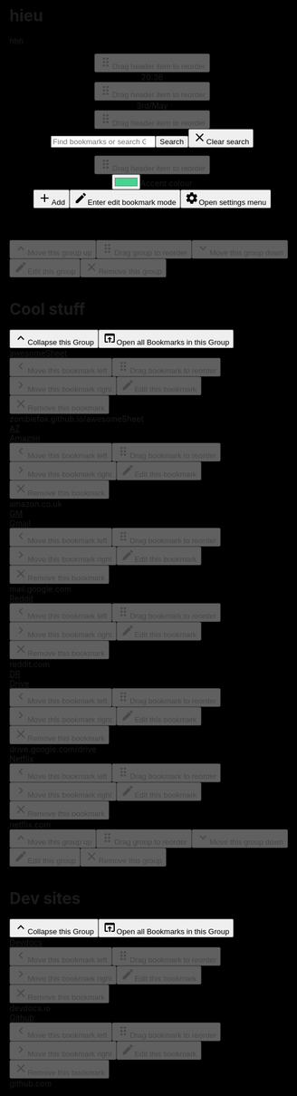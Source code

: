 # hieu
hhh
<html lang="en" class="is-theme-style-dark is-theme-background-type-image is-theme-layout-color-by-theme is-theme-header-color-by-theme is-theme-bookmark-color-by-theme is-layout-alignment-center-center is-layout-direction-vertical is-layout-order-header-bookmark is-layout-area-header-justify-center is-layout-area-bookmark-justify-center is-layout-scrollbar-auto is-toolbar-opacity-low is-toolbar-location-header is-toolbar-position-bottom-right is-header-show is-header-item-justify-left is-header-search-width-by-auto is-header-search-text-justify-center is-group-area-justify-left is-group-order-header-body is-bookmark-item-justify- is-bookmark-orientation-bottom is-bookmark-style-block is-bookmark-show is-bookmark-hoverscale-show is-bookmark-shadow-show is-bookmark-line-show is-bookmark-url-show is-group-toolbar-opacity-low wf-abel-n1-active wf-abel-i1-active wf-abel-n2-active wf-abel-i2-active wf-abel-n3-active wf-abel-i3-active wf-abel-n4-active wf-abel-i4-active wf-abel-n5-active wf-abel-i5-active wf-abel-n6-active wf-abel-i6-active wf-abel-n7-active wf-abel-i7-active wf-abel-n8-active wf-abel-i8-active wf-abel-n9-active wf-abel-i9-active wf-active wf-raleway-n1-active wf-raleway-n2-active wf-raleway-n3-active wf-raleway-n4-active wf-raleway-n5-active wf-raleway-n6-active wf-raleway-n7-active wf-raleway-n8-active wf-raleway-n9-active wf-raleway-i2-active wf-raleway-i3-active wf-raleway-i8-active wf-raleway-i5-active wf-raleway-i4-active wf-raleway-i6-active wf-raleway-i1-active wf-raleway-i9-active wf-raleway-i7-active is-layout-breakpoint-lg" style="--theme-primary-1-r: 36; --theme-primary-1-g: 49; --theme-primary-1-b: 66; --theme-primary-1-h: 214; --theme-primary-1-s: 30; --theme-primary-1-l: 20; --theme-primary-2-r: 45; --theme-primary-2-g: 61; --theme-primary-2-b: 83; --theme-primary-2-h: 214; --theme-primary-2-s: 30; --theme-primary-2-l: 25; --theme-primary-3-r: 52; --theme-primary-3-g: 71; --theme-primary-3-b: 96; --theme-primary-3-h: 214; --theme-primary-3-s: 30; --theme-primary-3-l: 29; --theme-primary-4-r: 61; --theme-primary-4-g: 83; --theme-primary-4-b: 113; --theme-primary-4-h: 214; --theme-primary-4-s: 30; --theme-primary-4-l: 34; --theme-primary-5-r: 68; --theme-primary-5-g: 93; --theme-primary-5-b: 126; --theme-primary-5-h: 214; --theme-primary-5-s: 30; --theme-primary-5-l: 38; --theme-primary-6-r: 77; --theme-primary-6-g: 105; --theme-primary-6-b: 143; --theme-primary-6-h: 214; --theme-primary-6-s: 30; --theme-primary-6-l: 43; --theme-primary-7-r: 86; --theme-primary-7-g: 118; --theme-primary-7-b: 159; --theme-primary-7-h: 214; --theme-primary-7-s: 30; --theme-primary-7-l: 48; --theme-primary-8-r: 96; --theme-primary-8-g: 128; --theme-primary-8-b: 169; --theme-primary-8-h: 214; --theme-primary-8-s: 30; --theme-primary-8-l: 52; --theme-primary-9-r: 112; --theme-primary-9-g: 141; --theme-primary-9-b: 178; --theme-primary-9-h: 214; --theme-primary-9-s: 30; --theme-primary-9-l: 57; --theme-primary-10-r: 129; --theme-primary-10-g: 154; --theme-primary-10-b: 187; --theme-primary-10-h: 214; --theme-primary-10-s: 30; --theme-primary-10-l: 62; --theme-primary-11-r: 142; --theme-primary-11-g: 165; --theme-primary-11-b: 194; --theme-primary-11-h: 214; --theme-primary-11-s: 30; --theme-primary-11-l: 66; --theme-primary-12-r: 159; --theme-primary-12-g: 178; --theme-primary-12-b: 203; --theme-primary-12-h: 214; --theme-primary-12-s: 30; --theme-primary-12-l: 71; --theme-primary-13-r: 172; --theme-primary-13-g: 189; --theme-primary-13-b: 210; --theme-primary-13-h: 214; --theme-primary-13-s: 30; --theme-primary-13-l: 75; --theme-primary-14-r: 189; --theme-primary-14-g: 202; --theme-primary-14-b: 219; --theme-primary-14-h: 214; --theme-primary-14-s: 30; --theme-primary-14-l: 80; --theme-primary-1: var(--theme-primary-1-h), calc(var(--theme-primary-1-s) * 1%), calc(var(--theme-primary-1-l) * 1%); --theme-primary-2: var(--theme-primary-2-h), calc(var(--theme-primary-2-s) * 1%), calc(var(--theme-primary-2-l) * 1%); --theme-primary-3: var(--theme-primary-3-h), calc(var(--theme-primary-3-s) * 1%), calc(var(--theme-primary-3-l) * 1%); --theme-primary-4: var(--theme-primary-4-h), calc(var(--theme-primary-4-s) * 1%), calc(var(--theme-primary-4-l) * 1%); --theme-primary-5: var(--theme-primary-5-h), calc(var(--theme-primary-5-s) * 1%), calc(var(--theme-primary-5-l) * 1%); --theme-primary-6: var(--theme-primary-6-h), calc(var(--theme-primary-6-s) * 1%), calc(var(--theme-primary-6-l) * 1%); --theme-primary-7: var(--theme-primary-7-h), calc(var(--theme-primary-7-s) * 1%), calc(var(--theme-primary-7-l) * 1%); --theme-primary-8: var(--theme-primary-8-h), calc(var(--theme-primary-8-s) * 1%), calc(var(--theme-primary-8-l) * 1%); --theme-primary-9: var(--theme-primary-9-h), calc(var(--theme-primary-9-s) * 1%), calc(var(--theme-primary-9-l) * 1%); --theme-primary-10: var(--theme-primary-10-h), calc(var(--theme-primary-10-s) * 1%), calc(var(--theme-primary-10-l) * 1%); --theme-primary-11: var(--theme-primary-11-h), calc(var(--theme-primary-11-s) * 1%), calc(var(--theme-primary-11-l) * 1%); --theme-primary-12: var(--theme-primary-12-h), calc(var(--theme-primary-12-s) * 1%), calc(var(--theme-primary-12-l) * 1%); --theme-primary-13: var(--theme-primary-13-h), calc(var(--theme-primary-13-s) * 1%), calc(var(--theme-primary-13-l) * 1%); --theme-primary-14: var(--theme-primary-14-h), calc(var(--theme-primary-14-s) * 1%), calc(var(--theme-primary-14-l) * 1%); --theme-font-display-name: &quot;Abel&quot;, &quot;Fjalla One&quot;, sans-serif; --theme-font-ui-name: &quot;Raleway&quot;, &quot;Open Sans&quot;, sans-serif; --theme-background-image: url(&quot;https://github.com/zombieFox/nightTabAssets/blob/main/images/1628946282879.jpeg?raw=true&quot;); --theme-accent-rgb-r: 68; --theme-accent-rgb-g: 213; --theme-accent-rgb-b: 143; --theme-accent-hsl-h: 151; --theme-accent-hsl-s: 63; --theme-accent-hsl-l: 55; --theme-font-display-weight: 400; --theme-font-display-style: normal; --theme-font-ui-weight: 400; --theme-font-ui-style: normal; --theme-opacity-general: 0; --theme-background-color-rgb-r: 23; --theme-background-color-rgb-g: 36; --theme-background-color-rgb-b: 64; --theme-background-color-hsl-h: 221; --theme-background-color-hsl-s: 47; --theme-background-color-hsl-l: 17; --theme-background-image-blur: 0; --theme-background-image-grayscale: 100; --theme-background-image-scale: 100; --theme-background-image-accent: 0; --theme-background-image-opacity: 20; --theme-background-image-vignette-opacity: 31; --theme-background-image-vignette-start: 90; --theme-background-image-vignette-end: 0; --theme-background-video-blur: 0; --theme-background-video-grayscale: 0; --theme-background-video-scale: 100; --theme-background-video-accent: 0; --theme-background-video-opacity: 100; --theme-background-video-vignette-opacity: 0; --theme-background-video-vignette-start: 90; --theme-background-video-vignette-end: 70; --theme-background-gradient-angle: 160; --theme-background-gradient-start-rgb-r: 86; --theme-background-gradient-start-rgb-g: 104; --theme-background-gradient-start-rgb-b: 118; --theme-background-gradient-start-hsl-h: 206; --theme-background-gradient-start-hsl-s: 16; --theme-background-gradient-start-hsl-l: 40; --theme-background-gradient-end-rgb-r: 22; --theme-background-gradient-end-rgb-g: 28; --theme-background-gradient-end-rgb-b: 39; --theme-background-gradient-end-hsl-h: 219; --theme-background-gradient-end-hsl-s: 28; --theme-background-gradient-end-hsl-l: 12; --theme-radius: 60; --theme-shadow: 50; --theme-shade-opacity: 0; --theme-shade-blur: 10; --theme-layout-color-rgb-r: 0; --theme-layout-color-rgb-g: 0; --theme-layout-color-rgb-b: 0; --theme-layout-color-hsl-h: 0; --theme-layout-color-hsl-s: 0; --theme-layout-color-hsl-l: 0; --theme-layout-color-opacity: 10; --theme-layout-color-blur: 0; --theme-layout-divider-size: 0; --theme-header-color-rgb-r: 0; --theme-header-color-rgb-g: 0; --theme-header-color-rgb-b: 0; --theme-header-color-hsl-h: 0; --theme-header-color-hsl-s: 0; --theme-header-color-hsl-l: 0; --theme-header-color-opacity: 10; --theme-header-search-opacity: 70; --theme-bookmark-color-rgb-r: 0; --theme-bookmark-color-rgb-g: 0; --theme-bookmark-color-rgb-b: 0; --theme-bookmark-color-hsl-h: 0; --theme-bookmark-color-hsl-s: 0; --theme-bookmark-color-hsl-l: 0; --theme-bookmark-color-opacity: 10; --theme-bookmark-item-opacity: 70; --theme-toolbar-opacity: 0; --theme-group-toolbar-opacity: 0; --layout-size: 100; --layout-width: 80; --layout-area-header-width: 100; --layout-area-bookmark-width: 100; --layout-padding: 40; --layout-gutter: 20; --toolbar-size: 100; --header-greeting-size: 100; --header-transitional-size: 100; --header-clock-size: 100; --header-date-size: 100; --header-search-size: 100; --header-search-width-size: 30; --group-name-size: 100; --group-toolbar-size: 100; --bookmark-size: 100;"><head><meta charset="utf-8"><meta name="viewport" content="width=device-width,initial-scale=1,user-scalable=no"><title>New Tab</title><link rel="icon" type="image/svg+xml" class="favicon" href="icon/favicon.svg"><style media="screen">html,body {background-color: rgb(0, 0, 0);}@media (prefers-color-scheme: dark) {html,body {background-color: rgb(0, 0, 0);}}@media (prefers-color-scheme: light) {html,body {background-color: rgb(255, 255, 255);}}</style><script src="initialBackground.js" async=""></script><script defer="defer" src="index.09153abdbaa791fa4f0e.js"></script><link href="index.41b2d2a8cee846b032b5.css" rel="stylesheet"><style type="text/css" media="screen">html, body {background-color: rgb(0, 0, 0);}</style><style>// extracted by mini-css-extract-plugin
export {};</style><style>// extracted by mini-css-extract-plugin
export {};</style><style>// extracted by mini-css-extract-plugin
export {};</style><style>// extracted by mini-css-extract-plugin
export {};</style><style>// extracted by mini-css-extract-plugin
export {};</style><style>// extracted by mini-css-extract-plugin
export {};</style><style>// extracted by mini-css-extract-plugin
export {};</style><style>// extracted by mini-css-extract-plugin
export {};</style><style>// extracted by mini-css-extract-plugin
export {};</style><style>// extracted by mini-css-extract-plugin
export {};</style><style>// extracted by mini-css-extract-plugin
export {};</style><style>// extracted by mini-css-extract-plugin
export {};</style><style>// extracted by mini-css-extract-plugin
export {};</style><style>// extracted by mini-css-extract-plugin
export {};</style><style>// extracted by mini-css-extract-plugin
export {};</style><style>// extracted by mini-css-extract-plugin
export {};</style><style>// extracted by mini-css-extract-plugin
export {};</style><style>// extracted by mini-css-extract-plugin
export {};</style><style>// extracted by mini-css-extract-plugin
export {};</style><style>// extracted by mini-css-extract-plugin
export {};</style><style>// extracted by mini-css-extract-plugin
export {};</style><style>// extracted by mini-css-extract-plugin
export {};</style><style>// extracted by mini-css-extract-plugin
export {};</style><style>// extracted by mini-css-extract-plugin
export {};</style><style>// extracted by mini-css-extract-plugin
export {};</style><style>// extracted by mini-css-extract-plugin
export {};</style><style>// extracted by mini-css-extract-plugin
export {};</style><style>// extracted by mini-css-extract-plugin
export {};</style><style>// extracted by mini-css-extract-plugin
export {};</style><style>// extracted by mini-css-extract-plugin
export {};</style><style>// extracted by mini-css-extract-plugin
export {};</style><style>// extracted by mini-css-extract-plugin
export {};</style><style>// extracted by mini-css-extract-plugin
export {};</style><style>// extracted by mini-css-extract-plugin
export {};</style><style>// extracted by mini-css-extract-plugin
export {};</style><style>// extracted by mini-css-extract-plugin
export {};</style><style>// extracted by mini-css-extract-plugin
export {};</style><style>// extracted by mini-css-extract-plugin
export {};</style><style>// extracted by mini-css-extract-plugin
export {};</style><style>// extracted by mini-css-extract-plugin
export {};</style><style>// extracted by mini-css-extract-plugin
export {};</style><style>// extracted by mini-css-extract-plugin
export {};</style><style>// extracted by mini-css-extract-plugin
export {};</style><style>// extracted by mini-css-extract-plugin
export {};</style><style>// extracted by mini-css-extract-plugin
export {};</style><style>// extracted by mini-css-extract-plugin
export {};</style><style>// extracted by mini-css-extract-plugin
export {};</style><style>// extracted by mini-css-extract-plugin
export {};</style><style>// extracted by mini-css-extract-plugin
export {};</style><style>// extracted by mini-css-extract-plugin
export {};</style><style>// extracted by mini-css-extract-plugin
export {};</style><style>// extracted by mini-css-extract-plugin
export {};</style><style>// extracted by mini-css-extract-plugin
export {};</style><style>// extracted by mini-css-extract-plugin
export {};</style><style>// extracted by mini-css-extract-plugin
export {};</style><style>// extracted by mini-css-extract-plugin
export {};</style><style>// extracted by mini-css-extract-plugin
export {};</style><style>// extracted by mini-css-extract-plugin
export {};</style><style>// extracted by mini-css-extract-plugin
export {};</style><style>// extracted by mini-css-extract-plugin
export {};</style><style>// extracted by mini-css-extract-plugin
export {};</style><style>// extracted by mini-css-extract-plugin
export {};</style><style>// extracted by mini-css-extract-plugin
export {};</style><style>// extracted by mini-css-extract-plugin
export {};</style><style>// extracted by mini-css-extract-plugin
export {};</style><style>// extracted by mini-css-extract-plugin
export {};</style><style>// extracted by mini-css-extract-plugin
export {};</style><style>// extracted by mini-css-extract-plugin
export {};</style><style>// extracted by mini-css-extract-plugin
export {};</style><style>// extracted by mini-css-extract-plugin
export {};</style><link rel="stylesheet" href="https://fonts.googleapis.com/css?family=Abel:100,100i,200,200i,300,300i,400,400i,500,500i,600,600i,700,700i,800,800i,900,900i" media="all"><link rel="stylesheet" href="https://fonts.googleapis.com/css?family=Raleway:100,100i,200,200i,300,300i,400,400i,500,500i,600,600i,700,700i,800,800i,900,900i" media="all"><style>// extracted by mini-css-extract-plugin
export {};</style></head><body><div class="background"><div class="theme-background-type theme-background-type-theme"></div><div class="theme-background-type theme-background-type-accent"></div><div class="theme-background-type theme-background-type-color"></div><div class="theme-background-type theme-background-type-gradient"></div><div class="theme-background-type theme-background-type-image"><div class="theme-background-type-image-wrap"></div><div class="theme-background-type-image-accent"></div><div class="theme-background-type-image-vignette"></div></div><div class="theme-background-type theme-background-type-video"><div class="theme-background-type-video-wrap"></div><div class="theme-background-type-video-accent"></div><div class="theme-background-type-video-vignette"></div></div></div><div class="layout"><div class="layout-header"><div class="header-area"><header class="header"><div class="header-item header-item-clock"><div class="header-item-content"><div class="header-item-control"><div class="header-item-control-group form-group form-group-horizontal"><button class="button header-control-button header-control-sort button-line" tabindex="1" type="button" title="Drag header item to reorder" disabled=""><span class="icon"><svg version="1.1" viewBox="0 0 24 24" width="24" height="24" fill="currentColor"><path d="M11 18c0 1.1-.9 2-2 2s-2-.9-2-2 .9-2 2-2 2 .9 2 2zm-2-8c-1.1 0-2 .9-2 2s.9 2 2 2 2-.9 2-2-.9-2-2-2zm0-6c-1.1 0-2 .9-2 2s.9 2 2 2 2-.9 2-2-.9-2-2-2zm6 4c1.1 0 2-.9 2-2s-.9-2-2-2-2 .9-2 2 .9 2 2 2zm0 2c-1.1 0-2 .9-2 2s.9 2 2 2 2-.9 2-2-.9-2-2-2zm0 6c-1.1 0-2 .9-2 2s.9 2 2 2 2-.9 2-2-.9-2-2-2z"></path></svg></span><span class="button-text sr-only">Drag header item to reorder</span></button></div></div><div class="header-item-body"><div class="clock"><span class="clock-item clock-hour">20</span><span class="clock-item clock-separator">:</span><span class="clock-item clock-minute">36</span></div></div></div></div><div class="header-item header-item-date"><div class="header-item-content"><div class="header-item-control"><div class="header-item-control-group form-group form-group-horizontal"><button class="button header-control-button header-control-sort button-line" tabindex="1" type="button" title="Drag header item to reorder" disabled=""><span class="icon"><svg version="1.1" viewBox="0 0 24 24" width="24" height="24" fill="currentColor"><path d="M11 18c0 1.1-.9 2-2 2s-2-.9-2-2 .9-2 2-2 2 .9 2 2zm-2-8c-1.1 0-2 .9-2 2s.9 2 2 2 2-.9 2-2-.9-2-2-2zm0-6c-1.1 0-2 .9-2 2s.9 2 2 2 2-.9 2-2-.9-2-2-2zm6 4c1.1 0 2-.9 2-2s-.9-2-2-2-2 .9-2 2 .9 2 2 2zm0 2c-1.1 0-2 .9-2 2s.9 2 2 2 2-.9 2-2-.9-2-2-2zm0 6c-1.1 0-2 .9-2 2s.9 2 2 2 2-.9 2-2-.9-2-2-2z"></path></svg></span><span class="button-text sr-only">Drag header item to reorder</span></button></div></div><div class="header-item-body"><div class="date"><span class="date-item date-date">3rd</span><span class="date-item date-separator">/</span><span class="date-item date-month">May</span></div></div></div></div><div class="header-item header-item-search"><div class="header-item-content"><div class="header-item-control"><div class="header-item-control-group form-group form-group-horizontal"><button class="button header-control-button header-control-sort button-line" tabindex="1" type="button" title="Drag header item to reorder" disabled=""><span class="icon"><svg version="1.1" viewBox="0 0 24 24" width="24" height="24" fill="currentColor"><path d="M11 18c0 1.1-.9 2-2 2s-2-.9-2-2 .9-2 2-2 2 .9 2 2zm-2-8c-1.1 0-2 .9-2 2s.9 2 2 2 2-.9 2-2-.9-2-2-2zm0-6c-1.1 0-2 .9-2 2s.9 2 2 2 2-.9 2-2-.9-2-2-2zm6 4c1.1 0 2-.9 2-2s-.9-2-2-2-2 .9-2 2 .9 2 2 2zm0 2c-1.1 0-2 .9-2 2s.9 2 2 2 2-.9 2-2-.9-2-2-2zm0 6c-1.1 0-2 .9-2 2s.9 2 2 2 2-.9 2-2-.9-2-2-2z"></path></svg></span><span class="button-text sr-only">Drag header item to reorder</span></button></div></div><div class="header-item-body"><div class="search"><form class="search-form" action="https://www.google.com/search" method="get"><input type="Search" autocomplete="off" autocorrect="off" autocapitalize="off" spellcheck="false" tabindex="1" id="header-search-string" class="search-input" placeholder="Find bookmarks or search Google" name="q"><input type="submit" value="Search" class="is-hidden"><button class="button search-clear button-link button-line" tabindex="1" type="button" title="Clear search"><span class="icon"><svg version="1.1" viewBox="0 0 24 24" width="24" height="24" fill="currentColor"><path d="M18.984 6.422l-5.578 5.578 5.578 5.578-1.406 1.406-5.578-5.578-5.578 5.578-1.406-1.406 5.578-5.578-5.578-5.578 1.406-1.406 5.578 5.578 5.578-5.578z"></path></svg></span><span class="button-text sr-only">Clear search</span></button></form></div></div></div></div><div class="header-item header-item-toolbar"><div class="header-item-content"><div class="header-item-control"><div class="header-item-control-group form-group form-group-horizontal"><button class="button header-control-button header-control-sort button-line" tabindex="1" type="button" title="Drag header item to reorder" disabled=""><span class="icon"><svg version="1.1" viewBox="0 0 24 24" width="24" height="24" fill="currentColor"><path d="M11 18c0 1.1-.9 2-2 2s-2-.9-2-2 .9-2 2-2 2 .9 2 2zm-2-8c-1.1 0-2 .9-2 2s.9 2 2 2 2-.9 2-2-.9-2-2-2zm0-6c-1.1 0-2 .9-2 2s.9 2 2 2 2-.9 2-2-.9-2-2-2zm6 4c1.1 0 2-.9 2-2s-.9-2-2-2-2 .9-2 2 .9 2 2 2zm0 2c-1.1 0-2 .9-2 2s.9 2 2 2 2-.9 2-2-.9-2-2-2zm0 6c-1.1 0-2 .9-2 2s.9 2 2 2 2-.9 2-2-.9-2-2-2z"></path></svg></span><span class="button-text sr-only">Drag header item to reorder</span></button></div></div><div class="header-item-body"><div class="toolbar"><div class="toolbar-control"><div class="form-group form-group-horizontal form-group-justify-left"><div class="form-input-button form-input-button-sr-only toolbar-item input-color-dot form-input-button-link"><input type="color" value="#44d58f" tabindex="1" id="theme-accent-quick"><label for="theme-accent-quick"><span class="label-block"><span class="label-block-item">Accent colour</span></span></label></div><button class="button toolbar-item button-link" tabindex="1" type="button"><span class="icon"><svg version="1.1" viewBox="0 0 24 24" width="24" height="24" fill="currentColor"><path d="M18.984 12.984h-6v6h-1.969v-6h-6v-1.969h6v-6h1.969v6h6v1.969z"></path></svg></span><span class="button-text sr-only">Add</span></button><button class="button toolbar-item button-line button-link" tabindex="1" type="button"><span class="icon"><svg version="1.1" viewBox="0 0 24 24" width="24" height="24" fill="currentColor"><path d="M20.719 7.031l-1.828 1.828-3.75-3.75 1.828-1.828c0.375-0.375 1.031-0.375 1.406 0l2.344 2.344c0.375 0.375 0.375 1.031 0 1.406zM3 17.25l11.063-11.063 3.75 3.75-11.063 11.063h-3.75v-3.75z"></path></svg></span><span class="button-text sr-only">Enter edit bookmark mode</span></button><button class="button toolbar-item button-link" tabindex="1" type="button"><span class="icon"><svg version="1.1" viewBox="0 0 24 24" width="24" height="24" fill="currentColor"><path d="M12 15.516c1.922 0 3.516-1.594 3.516-3.516s-1.594-3.516-3.516-3.516-3.516 1.594-3.516 3.516 1.594 3.516 3.516 3.516zM19.453 12.984l2.109 1.641c0.188 0.141 0.234 0.422 0.094 0.656l-2.016 3.469c-0.141 0.234-0.375 0.281-0.609 0.188l-2.484-0.984c-0.516 0.375-1.078 0.75-1.688 0.984l-0.375 2.625c-0.047 0.234-0.234 0.422-0.469 0.422h-4.031c-0.234 0-0.422-0.188-0.469-0.422l-0.375-2.625c-0.609-0.234-1.172-0.563-1.688-0.984l-2.484 0.984c-0.234 0.094-0.469 0.047-0.609-0.188l-2.016-3.469c-0.141-0.234-0.094-0.516 0.094-0.656l2.109-1.641c-0.047-0.328-0.047-0.656-0.047-0.984s0-0.656 0.047-0.984l-2.109-1.641c-0.188-0.141-0.234-0.422-0.094-0.656l2.016-3.469c0.141-0.234 0.375-0.281 0.609-0.188l2.484 0.984c0.516-0.375 1.078-0.75 1.688-0.984l0.375-2.625c0.047-0.234 0.234-0.422 0.469-0.422h4.031c0.234 0 0.422 0.188 0.469 0.422l0.375 2.625c0.609 0.234 1.172 0.563 1.688 0.984l2.484-0.984c0.234-0.094 0.469-0.047 0.609 0.188l2.016 3.469c0.141 0.234 0.094 0.516-0.094 0.656l-2.109 1.641c0.047 0.328 0.047 0.656 0.047 0.984s0 0.656-0.047 0.984z"></path></svg></span><span class="button-text sr-only">Open settings menu</span></button></div></div></div></div></div></div></header></div></div><div class="layout-bookmark"><div class="bookmark-area"><div class="bookmark-group"><div class="group is-group-header is-group-toolbar"><div class="group-header"><div class="group-control"><div class="group-control-group form-group form-group-horizontal"><button class="button group-control-button group-control-up button-line" tabindex="1" type="button" title="Move this group up" disabled=""><span class="icon"><svg version="1.1" viewBox="0 0 24 24" width="24" height="24" fill="currentColor"><path d="M7.406 15.422l-1.406-1.406 6-6 6 6-1.406 1.406-4.594-4.594z"></path></svg></span><span class="button-text sr-only">Move this group up</span></button><button class="button group-control-button group-control-sort button-line" tabindex="1" type="button" title="Drag group to reorder" disabled=""><span class="icon"><svg version="1.1" viewBox="0 0 24 24" width="24" height="24" fill="currentColor"><path d="M11 18c0 1.1-.9 2-2 2s-2-.9-2-2 .9-2 2-2 2 .9 2 2zm-2-8c-1.1 0-2 .9-2 2s.9 2 2 2 2-.9 2-2-.9-2-2-2zm0-6c-1.1 0-2 .9-2 2s.9 2 2 2 2-.9 2-2-.9-2-2-2zm6 4c1.1 0 2-.9 2-2s-.9-2-2-2-2 .9-2 2 .9 2 2 2zm0 2c-1.1 0-2 .9-2 2s.9 2 2 2 2-.9 2-2-.9-2-2-2zm0 6c-1.1 0-2 .9-2 2s.9 2 2 2 2-.9 2-2-.9-2-2-2z"></path></svg></span><span class="button-text sr-only">Drag group to reorder</span></button><button class="button group-control-button group-control-up button-line" tabindex="1" type="button" title="Move this group right" disabled=""><span class="icon"><svg version="1.1" viewBox="0 0 24 24" width="24" height="24" fill="currentColor"><path d="M7.406 7.828l4.594 4.594 4.594-4.594 1.406 1.406-6 6-6-6z"></path></svg></span><span class="button-text sr-only">Move this group down</span></button><button class="button group-control-button group-control-edit button-line" tabindex="1" type="button" title="Edit this group" disabled=""><span class="icon"><svg version="1.1" viewBox="0 0 24 24" width="24" height="24" fill="currentColor"><path d="M20.719 7.031l-1.828 1.828-3.75-3.75 1.828-1.828c0.375-0.375 1.031-0.375 1.406 0l2.344 2.344c0.375 0.375 0.375 1.031 0 1.406zM3 17.25l11.063-11.063 3.75 3.75-11.063 11.063h-3.75v-3.75z"></path></svg></span><span class="button-text sr-only">Edit this group</span></button><button class="button group-control-button group-control-remove button-line" tabindex="1" type="button" title="Remove this group" disabled=""><span class="icon"><svg version="1.1" viewBox="0 0 24 24" width="24" height="24" fill="currentColor"><path d="M18.984 6.422l-5.578 5.578 5.578 5.578-1.406 1.406-5.578-5.578-5.578 5.578-1.406-1.406 5.578-5.578-5.578-5.578 1.406-1.406 5.578 5.578 5.578-5.578z"></path></svg></span><span class="button-text sr-only">Remove this group</span></button></div></div><div class="group-name"><h1 class="group-name-text">Cool stuff</h1></div><div class="group-toolbar"><div class="group-toolbar-group form-group form-group-horizontal"><button class="button group-toolbar-button group-toolbar-collapse button-link" tabindex="1" type="button" title="Collapse this Group"><span class="icon"><svg version="1.1" viewBox="0 0 24 24" width="24" height="24" fill="currentColor"><path d="M7.406 15.422l-1.406-1.406 6-6 6 6-1.406 1.406-4.594-4.594z"></path></svg></span><span class="button-text sr-only">Collapse this Group</span></button><button class="button group-toolbar-button group-toolbar-open-all button-link" tabindex="1" type="button" title="Open all Bookmarks in this Group"><span class="icon"><svg version="1.1" viewBox="0 0 24 24" width="24" height="24" fill="currentColor"><path d="M19 4H5c-1.11 0-2 .9-2 2v12c0 1.1.89 2 2 2h4v-2H5V8h14v10h-4v2h4c1.1 0 2-.9 2-2V6c0-1.1-.89-2-2-2zm-7 6l-4 4h3v6h2v-6h3l-4-4z"></path></svg></span><span class="button-text sr-only">Open all Bookmarks in this Group</span></button></div></div></div><div class="group-body"><div class="bookmark is-bookmark-alignment-center-center is-bookmark-order-visual-name is-bookmark-direction-vertical" style="--bookmark-transition-delay: 0; --theme-bookmark-item-opacity: 70; --bookmark-clip-padding: 0; --bookmark-display-translate-x: 0; --bookmark-display-translate-y: 0; --bookmark-display-rotate: 0; --bookmark-display-gutter: 25; --bookmark-display-visual-size: 25; --bookmark-display-visual-image-url: url(&quot;&quot;); --bookmark-display-name-size: 7; --bookmark-border: 0;"><div class="bookmark-front"><a class="bookmark-link" tabindex="1" href="https://zombiefox.github.io/awesomeSheet/"><div class="bookmark-display-wrap"><div class="bookmark-display"><div class="bookmark-display-visual"><div class="bookmark-display-visual-icon"><div class="fas fa-dice-d20"></div></div></div><div class="bookmark-display-name"><div class="bookmark-display-name-text">awesomeSheet</div></div></div></div></a></div><div class="bookmark-back"><div class="bookmark-control"><button class="button bookmark-control-button bookmark-control-left button-link" tabindex="1" type="button" title="Move this bookmark left" disabled=""><span class="icon"><svg version="1.1" viewBox="0 0 24 24" width="24" height="24" fill="currentColor"><path d="M15.422 16.078l-1.406 1.406-6-6 6-6 1.406 1.406-4.594 4.594z"></path></svg></span><span class="button-text sr-only">Move this bookmark left</span></button><button class="button bookmark-control-button bookmark-control-sort button-link" tabindex="1" type="button" title="Drag bookmark to reorder" disabled=""><span class="icon"><svg version="1.1" viewBox="0 0 24 24" width="24" height="24" fill="currentColor"><path d="M11 18c0 1.1-.9 2-2 2s-2-.9-2-2 .9-2 2-2 2 .9 2 2zm-2-8c-1.1 0-2 .9-2 2s.9 2 2 2 2-.9 2-2-.9-2-2-2zm0-6c-1.1 0-2 .9-2 2s.9 2 2 2 2-.9 2-2-.9-2-2-2zm6 4c1.1 0 2-.9 2-2s-.9-2-2-2-2 .9-2 2 .9 2 2 2zm0 2c-1.1 0-2 .9-2 2s.9 2 2 2 2-.9 2-2-.9-2-2-2zm0 6c-1.1 0-2 .9-2 2s.9 2 2 2 2-.9 2-2-.9-2-2-2z"></path></svg></span><span class="button-text sr-only">Drag bookmark to reorder</span></button><button class="button bookmark-control-button bookmark-control-right button-link" tabindex="1" type="button" title="Move this bookmark right" disabled=""><span class="icon"><svg version="1.1" viewBox="0 0 24 24" width="24" height="24" fill="currentColor"><path d="M8.578 16.359l4.594-4.594-4.594-4.594 1.406-1.406 6 6-6 6z"></path></svg></span><span class="button-text sr-only">Move this bookmark right</span></button><button class="button bookmark-control-button bookmark-control-edit button-link" tabindex="1" type="button" title="Edit this bookmark" disabled=""><span class="icon"><svg version="1.1" viewBox="0 0 24 24" width="24" height="24" fill="currentColor"><path d="M20.719 7.031l-1.828 1.828-3.75-3.75 1.828-1.828c0.375-0.375 1.031-0.375 1.406 0l2.344 2.344c0.375 0.375 0.375 1.031 0 1.406zM3 17.25l11.063-11.063 3.75 3.75-11.063 11.063h-3.75v-3.75z"></path></svg></span><span class="button-text sr-only">Edit this bookmark</span></button><button class="button bookmark-control-button bookmark-control-remove button-link" tabindex="1" type="button" title="Remove this bookmark" disabled=""><span class="icon"><svg version="1.1" viewBox="0 0 24 24" width="24" height="24" fill="currentColor"><path d="M18.984 6.422l-5.578 5.578 5.578 5.578-1.406 1.406-5.578-5.578-5.578 5.578-1.406-1.406 5.578-5.578-5.578-5.578 1.406-1.406 5.578 5.578 5.578-5.578z"></path></svg></span><span class="button-text sr-only">Remove this bookmark</span></button></div><div class="bookmark-url"><span class="bookmark-url-text" title="https://zombiefox.github.io/awesomeSheet/">zombiefox.github.io/awesomeSheet</span></div></div></div><div class="bookmark is-bookmark-alignment-center-center is-bookmark-order-visual-name is-bookmark-direction-vertical" style="--bookmark-transition-delay: 1; --theme-bookmark-item-opacity: 70; --bookmark-clip-padding: 0; --bookmark-display-translate-x: 0; --bookmark-display-translate-y: 0; --bookmark-display-rotate: 0; --bookmark-display-gutter: 25; --bookmark-display-visual-size: 25; --bookmark-display-visual-image-url: url(&quot;&quot;); --bookmark-display-name-size: 7; --bookmark-border: 0;"><div class="bookmark-front"><a class="bookmark-link" tabindex="1" href="https://www.amazon.co.uk/"><div class="bookmark-display-wrap"><div class="bookmark-display"><div class="bookmark-display-visual"><div class="bookmark-display-visual-letter">AZ</div></div><div class="bookmark-display-name"><div class="bookmark-display-name-text">Amazon</div></div></div></div></a></div><div class="bookmark-back"><div class="bookmark-control"><button class="button bookmark-control-button bookmark-control-left button-link" tabindex="1" type="button" title="Move this bookmark left" disabled=""><span class="icon"><svg version="1.1" viewBox="0 0 24 24" width="24" height="24" fill="currentColor"><path d="M15.422 16.078l-1.406 1.406-6-6 6-6 1.406 1.406-4.594 4.594z"></path></svg></span><span class="button-text sr-only">Move this bookmark left</span></button><button class="button bookmark-control-button bookmark-control-sort button-link" tabindex="1" type="button" title="Drag bookmark to reorder" disabled=""><span class="icon"><svg version="1.1" viewBox="0 0 24 24" width="24" height="24" fill="currentColor"><path d="M11 18c0 1.1-.9 2-2 2s-2-.9-2-2 .9-2 2-2 2 .9 2 2zm-2-8c-1.1 0-2 .9-2 2s.9 2 2 2 2-.9 2-2-.9-2-2-2zm0-6c-1.1 0-2 .9-2 2s.9 2 2 2 2-.9 2-2-.9-2-2-2zm6 4c1.1 0 2-.9 2-2s-.9-2-2-2-2 .9-2 2 .9 2 2 2zm0 2c-1.1 0-2 .9-2 2s.9 2 2 2 2-.9 2-2-.9-2-2-2zm0 6c-1.1 0-2 .9-2 2s.9 2 2 2 2-.9 2-2-.9-2-2-2z"></path></svg></span><span class="button-text sr-only">Drag bookmark to reorder</span></button><button class="button bookmark-control-button bookmark-control-right button-link" tabindex="1" type="button" title="Move this bookmark right" disabled=""><span class="icon"><svg version="1.1" viewBox="0 0 24 24" width="24" height="24" fill="currentColor"><path d="M8.578 16.359l4.594-4.594-4.594-4.594 1.406-1.406 6 6-6 6z"></path></svg></span><span class="button-text sr-only">Move this bookmark right</span></button><button class="button bookmark-control-button bookmark-control-edit button-link" tabindex="1" type="button" title="Edit this bookmark" disabled=""><span class="icon"><svg version="1.1" viewBox="0 0 24 24" width="24" height="24" fill="currentColor"><path d="M20.719 7.031l-1.828 1.828-3.75-3.75 1.828-1.828c0.375-0.375 1.031-0.375 1.406 0l2.344 2.344c0.375 0.375 0.375 1.031 0 1.406zM3 17.25l11.063-11.063 3.75 3.75-11.063 11.063h-3.75v-3.75z"></path></svg></span><span class="button-text sr-only">Edit this bookmark</span></button><button class="button bookmark-control-button bookmark-control-remove button-link" tabindex="1" type="button" title="Remove this bookmark" disabled=""><span class="icon"><svg version="1.1" viewBox="0 0 24 24" width="24" height="24" fill="currentColor"><path d="M18.984 6.422l-5.578 5.578 5.578 5.578-1.406 1.406-5.578-5.578-5.578 5.578-1.406-1.406 5.578-5.578-5.578-5.578 1.406-1.406 5.578 5.578 5.578-5.578z"></path></svg></span><span class="button-text sr-only">Remove this bookmark</span></button></div><div class="bookmark-url"><span class="bookmark-url-text" title="https://www.amazon.co.uk/">amazon.co.uk</span></div></div></div><div class="bookmark is-bookmark-alignment-center-center is-bookmark-order-visual-name is-bookmark-direction-vertical" style="--bookmark-transition-delay: 2; --theme-bookmark-item-opacity: 70; --bookmark-clip-padding: 0; --bookmark-display-translate-x: 0; --bookmark-display-translate-y: 0; --bookmark-display-rotate: 0; --bookmark-display-gutter: 25; --bookmark-display-visual-size: 25; --bookmark-display-visual-image-url: url(&quot;&quot;); --bookmark-display-name-size: 7; --bookmark-border: 0;"><div class="bookmark-front"><a class="bookmark-link" tabindex="1" href="https://mail.google.com/"><div class="bookmark-display-wrap"><div class="bookmark-display"><div class="bookmark-display-visual"><div class="bookmark-display-visual-letter">GM</div></div><div class="bookmark-display-name"><div class="bookmark-display-name-text">Gmail</div></div></div></div></a></div><div class="bookmark-back"><div class="bookmark-control"><button class="button bookmark-control-button bookmark-control-left button-link" tabindex="1" type="button" title="Move this bookmark left" disabled=""><span class="icon"><svg version="1.1" viewBox="0 0 24 24" width="24" height="24" fill="currentColor"><path d="M15.422 16.078l-1.406 1.406-6-6 6-6 1.406 1.406-4.594 4.594z"></path></svg></span><span class="button-text sr-only">Move this bookmark left</span></button><button class="button bookmark-control-button bookmark-control-sort button-link" tabindex="1" type="button" title="Drag bookmark to reorder" disabled=""><span class="icon"><svg version="1.1" viewBox="0 0 24 24" width="24" height="24" fill="currentColor"><path d="M11 18c0 1.1-.9 2-2 2s-2-.9-2-2 .9-2 2-2 2 .9 2 2zm-2-8c-1.1 0-2 .9-2 2s.9 2 2 2 2-.9 2-2-.9-2-2-2zm0-6c-1.1 0-2 .9-2 2s.9 2 2 2 2-.9 2-2-.9-2-2-2zm6 4c1.1 0 2-.9 2-2s-.9-2-2-2-2 .9-2 2 .9 2 2 2zm0 2c-1.1 0-2 .9-2 2s.9 2 2 2 2-.9 2-2-.9-2-2-2zm0 6c-1.1 0-2 .9-2 2s.9 2 2 2 2-.9 2-2-.9-2-2-2z"></path></svg></span><span class="button-text sr-only">Drag bookmark to reorder</span></button><button class="button bookmark-control-button bookmark-control-right button-link" tabindex="1" type="button" title="Move this bookmark right" disabled=""><span class="icon"><svg version="1.1" viewBox="0 0 24 24" width="24" height="24" fill="currentColor"><path d="M8.578 16.359l4.594-4.594-4.594-4.594 1.406-1.406 6 6-6 6z"></path></svg></span><span class="button-text sr-only">Move this bookmark right</span></button><button class="button bookmark-control-button bookmark-control-edit button-link" tabindex="1" type="button" title="Edit this bookmark" disabled=""><span class="icon"><svg version="1.1" viewBox="0 0 24 24" width="24" height="24" fill="currentColor"><path d="M20.719 7.031l-1.828 1.828-3.75-3.75 1.828-1.828c0.375-0.375 1.031-0.375 1.406 0l2.344 2.344c0.375 0.375 0.375 1.031 0 1.406zM3 17.25l11.063-11.063 3.75 3.75-11.063 11.063h-3.75v-3.75z"></path></svg></span><span class="button-text sr-only">Edit this bookmark</span></button><button class="button bookmark-control-button bookmark-control-remove button-link" tabindex="1" type="button" title="Remove this bookmark" disabled=""><span class="icon"><svg version="1.1" viewBox="0 0 24 24" width="24" height="24" fill="currentColor"><path d="M18.984 6.422l-5.578 5.578 5.578 5.578-1.406 1.406-5.578-5.578-5.578 5.578-1.406-1.406 5.578-5.578-5.578-5.578 1.406-1.406 5.578 5.578 5.578-5.578z"></path></svg></span><span class="button-text sr-only">Remove this bookmark</span></button></div><div class="bookmark-url"><span class="bookmark-url-text" title="https://mail.google.com/">mail.google.com</span></div></div></div><div class="bookmark is-bookmark-alignment-center-center is-bookmark-order-visual-name is-bookmark-direction-vertical" style="--bookmark-transition-delay: 3; --theme-bookmark-item-opacity: 70; --bookmark-clip-padding: 0; --bookmark-display-translate-x: 0; --bookmark-display-translate-y: 0; --bookmark-display-rotate: 0; --bookmark-display-gutter: 25; --bookmark-display-visual-size: 25; --bookmark-display-visual-image-url: url(&quot;&quot;); --bookmark-display-name-size: 7; --bookmark-border: 0;"><div class="bookmark-front"><a class="bookmark-link" tabindex="1" href="https://www.reddit.com/"><div class="bookmark-display-wrap"><div class="bookmark-display"><div class="bookmark-display-visual"><div class="bookmark-display-visual-icon"><div class="fab fa-reddit-alien"></div></div></div><div class="bookmark-display-name"><div class="bookmark-display-name-text">Reddit</div></div></div></div></a></div><div class="bookmark-back"><div class="bookmark-control"><button class="button bookmark-control-button bookmark-control-left button-link" tabindex="1" type="button" title="Move this bookmark left" disabled=""><span class="icon"><svg version="1.1" viewBox="0 0 24 24" width="24" height="24" fill="currentColor"><path d="M15.422 16.078l-1.406 1.406-6-6 6-6 1.406 1.406-4.594 4.594z"></path></svg></span><span class="button-text sr-only">Move this bookmark left</span></button><button class="button bookmark-control-button bookmark-control-sort button-link" tabindex="1" type="button" title="Drag bookmark to reorder" disabled=""><span class="icon"><svg version="1.1" viewBox="0 0 24 24" width="24" height="24" fill="currentColor"><path d="M11 18c0 1.1-.9 2-2 2s-2-.9-2-2 .9-2 2-2 2 .9 2 2zm-2-8c-1.1 0-2 .9-2 2s.9 2 2 2 2-.9 2-2-.9-2-2-2zm0-6c-1.1 0-2 .9-2 2s.9 2 2 2 2-.9 2-2-.9-2-2-2zm6 4c1.1 0 2-.9 2-2s-.9-2-2-2-2 .9-2 2 .9 2 2 2zm0 2c-1.1 0-2 .9-2 2s.9 2 2 2 2-.9 2-2-.9-2-2-2zm0 6c-1.1 0-2 .9-2 2s.9 2 2 2 2-.9 2-2-.9-2-2-2z"></path></svg></span><span class="button-text sr-only">Drag bookmark to reorder</span></button><button class="button bookmark-control-button bookmark-control-right button-link" tabindex="1" type="button" title="Move this bookmark right" disabled=""><span class="icon"><svg version="1.1" viewBox="0 0 24 24" width="24" height="24" fill="currentColor"><path d="M8.578 16.359l4.594-4.594-4.594-4.594 1.406-1.406 6 6-6 6z"></path></svg></span><span class="button-text sr-only">Move this bookmark right</span></button><button class="button bookmark-control-button bookmark-control-edit button-link" tabindex="1" type="button" title="Edit this bookmark" disabled=""><span class="icon"><svg version="1.1" viewBox="0 0 24 24" width="24" height="24" fill="currentColor"><path d="M20.719 7.031l-1.828 1.828-3.75-3.75 1.828-1.828c0.375-0.375 1.031-0.375 1.406 0l2.344 2.344c0.375 0.375 0.375 1.031 0 1.406zM3 17.25l11.063-11.063 3.75 3.75-11.063 11.063h-3.75v-3.75z"></path></svg></span><span class="button-text sr-only">Edit this bookmark</span></button><button class="button bookmark-control-button bookmark-control-remove button-link" tabindex="1" type="button" title="Remove this bookmark" disabled=""><span class="icon"><svg version="1.1" viewBox="0 0 24 24" width="24" height="24" fill="currentColor"><path d="M18.984 6.422l-5.578 5.578 5.578 5.578-1.406 1.406-5.578-5.578-5.578 5.578-1.406-1.406 5.578-5.578-5.578-5.578 1.406-1.406 5.578 5.578 5.578-5.578z"></path></svg></span><span class="button-text sr-only">Remove this bookmark</span></button></div><div class="bookmark-url"><span class="bookmark-url-text" title="https://www.reddit.com/">reddit.com</span></div></div></div><div class="bookmark is-bookmark-alignment-center-center is-bookmark-order-visual-name is-bookmark-direction-vertical" style="--bookmark-transition-delay: 4; --theme-bookmark-item-opacity: 70; --bookmark-clip-padding: 0; --bookmark-display-translate-x: 0; --bookmark-display-translate-y: 0; --bookmark-display-rotate: 0; --bookmark-display-gutter: 25; --bookmark-display-visual-size: 25; --bookmark-display-visual-image-url: url(&quot;&quot;); --bookmark-display-name-size: 7; --bookmark-border: 0;"><div class="bookmark-front"><a class="bookmark-link" tabindex="1" href="https://drive.google.com/drive/"><div class="bookmark-display-wrap"><div class="bookmark-display"><div class="bookmark-display-visual"><div class="bookmark-display-visual-letter">DR</div></div><div class="bookmark-display-name"><div class="bookmark-display-name-text">Drive</div></div></div></div></a></div><div class="bookmark-back"><div class="bookmark-control"><button class="button bookmark-control-button bookmark-control-left button-link" tabindex="1" type="button" title="Move this bookmark left" disabled=""><span class="icon"><svg version="1.1" viewBox="0 0 24 24" width="24" height="24" fill="currentColor"><path d="M15.422 16.078l-1.406 1.406-6-6 6-6 1.406 1.406-4.594 4.594z"></path></svg></span><span class="button-text sr-only">Move this bookmark left</span></button><button class="button bookmark-control-button bookmark-control-sort button-link" tabindex="1" type="button" title="Drag bookmark to reorder" disabled=""><span class="icon"><svg version="1.1" viewBox="0 0 24 24" width="24" height="24" fill="currentColor"><path d="M11 18c0 1.1-.9 2-2 2s-2-.9-2-2 .9-2 2-2 2 .9 2 2zm-2-8c-1.1 0-2 .9-2 2s.9 2 2 2 2-.9 2-2-.9-2-2-2zm0-6c-1.1 0-2 .9-2 2s.9 2 2 2 2-.9 2-2-.9-2-2-2zm6 4c1.1 0 2-.9 2-2s-.9-2-2-2-2 .9-2 2 .9 2 2 2zm0 2c-1.1 0-2 .9-2 2s.9 2 2 2 2-.9 2-2-.9-2-2-2zm0 6c-1.1 0-2 .9-2 2s.9 2 2 2 2-.9 2-2-.9-2-2-2z"></path></svg></span><span class="button-text sr-only">Drag bookmark to reorder</span></button><button class="button bookmark-control-button bookmark-control-right button-link" tabindex="1" type="button" title="Move this bookmark right" disabled=""><span class="icon"><svg version="1.1" viewBox="0 0 24 24" width="24" height="24" fill="currentColor"><path d="M8.578 16.359l4.594-4.594-4.594-4.594 1.406-1.406 6 6-6 6z"></path></svg></span><span class="button-text sr-only">Move this bookmark right</span></button><button class="button bookmark-control-button bookmark-control-edit button-link" tabindex="1" type="button" title="Edit this bookmark" disabled=""><span class="icon"><svg version="1.1" viewBox="0 0 24 24" width="24" height="24" fill="currentColor"><path d="M20.719 7.031l-1.828 1.828-3.75-3.75 1.828-1.828c0.375-0.375 1.031-0.375 1.406 0l2.344 2.344c0.375 0.375 0.375 1.031 0 1.406zM3 17.25l11.063-11.063 3.75 3.75-11.063 11.063h-3.75v-3.75z"></path></svg></span><span class="button-text sr-only">Edit this bookmark</span></button><button class="button bookmark-control-button bookmark-control-remove button-link" tabindex="1" type="button" title="Remove this bookmark" disabled=""><span class="icon"><svg version="1.1" viewBox="0 0 24 24" width="24" height="24" fill="currentColor"><path d="M18.984 6.422l-5.578 5.578 5.578 5.578-1.406 1.406-5.578-5.578-5.578 5.578-1.406-1.406 5.578-5.578-5.578-5.578 1.406-1.406 5.578 5.578 5.578-5.578z"></path></svg></span><span class="button-text sr-only">Remove this bookmark</span></button></div><div class="bookmark-url"><span class="bookmark-url-text" title="https://drive.google.com/drive/">drive.google.com/drive</span></div></div></div><div class="bookmark is-bookmark-alignment-center-center is-bookmark-order-visual-name is-bookmark-direction-vertical" style="--bookmark-transition-delay: 5; --theme-bookmark-item-opacity: 70; --bookmark-clip-padding: 0; --bookmark-display-translate-x: 0; --bookmark-display-translate-y: 0; --bookmark-display-rotate: 0; --bookmark-display-gutter: 25; --bookmark-display-visual-size: 25; --bookmark-display-visual-image-url: url(&quot;&quot;); --bookmark-display-name-size: 7; --bookmark-border: 0;"><div class="bookmark-front"><a class="bookmark-link" tabindex="1" href="https://www.netflix.com/"><div class="bookmark-display-wrap"><div class="bookmark-display"><div class="bookmark-display-visual"><div class="bookmark-display-visual-icon"><div class="fas fa-film"></div></div></div><div class="bookmark-display-name"><div class="bookmark-display-name-text">Netflix</div></div></div></div></a></div><div class="bookmark-back"><div class="bookmark-control"><button class="button bookmark-control-button bookmark-control-left button-link" tabindex="1" type="button" title="Move this bookmark left" disabled=""><span class="icon"><svg version="1.1" viewBox="0 0 24 24" width="24" height="24" fill="currentColor"><path d="M15.422 16.078l-1.406 1.406-6-6 6-6 1.406 1.406-4.594 4.594z"></path></svg></span><span class="button-text sr-only">Move this bookmark left</span></button><button class="button bookmark-control-button bookmark-control-sort button-link" tabindex="1" type="button" title="Drag bookmark to reorder" disabled=""><span class="icon"><svg version="1.1" viewBox="0 0 24 24" width="24" height="24" fill="currentColor"><path d="M11 18c0 1.1-.9 2-2 2s-2-.9-2-2 .9-2 2-2 2 .9 2 2zm-2-8c-1.1 0-2 .9-2 2s.9 2 2 2 2-.9 2-2-.9-2-2-2zm0-6c-1.1 0-2 .9-2 2s.9 2 2 2 2-.9 2-2-.9-2-2-2zm6 4c1.1 0 2-.9 2-2s-.9-2-2-2-2 .9-2 2 .9 2 2 2zm0 2c-1.1 0-2 .9-2 2s.9 2 2 2 2-.9 2-2-.9-2-2-2zm0 6c-1.1 0-2 .9-2 2s.9 2 2 2 2-.9 2-2-.9-2-2-2z"></path></svg></span><span class="button-text sr-only">Drag bookmark to reorder</span></button><button class="button bookmark-control-button bookmark-control-right button-link" tabindex="1" type="button" title="Move this bookmark right" disabled=""><span class="icon"><svg version="1.1" viewBox="0 0 24 24" width="24" height="24" fill="currentColor"><path d="M8.578 16.359l4.594-4.594-4.594-4.594 1.406-1.406 6 6-6 6z"></path></svg></span><span class="button-text sr-only">Move this bookmark right</span></button><button class="button bookmark-control-button bookmark-control-edit button-link" tabindex="1" type="button" title="Edit this bookmark" disabled=""><span class="icon"><svg version="1.1" viewBox="0 0 24 24" width="24" height="24" fill="currentColor"><path d="M20.719 7.031l-1.828 1.828-3.75-3.75 1.828-1.828c0.375-0.375 1.031-0.375 1.406 0l2.344 2.344c0.375 0.375 0.375 1.031 0 1.406zM3 17.25l11.063-11.063 3.75 3.75-11.063 11.063h-3.75v-3.75z"></path></svg></span><span class="button-text sr-only">Edit this bookmark</span></button><button class="button bookmark-control-button bookmark-control-remove button-link" tabindex="1" type="button" title="Remove this bookmark" disabled=""><span class="icon"><svg version="1.1" viewBox="0 0 24 24" width="24" height="24" fill="currentColor"><path d="M18.984 6.422l-5.578 5.578 5.578 5.578-1.406 1.406-5.578-5.578-5.578 5.578-1.406-1.406 5.578-5.578-5.578-5.578 1.406-1.406 5.578 5.578 5.578-5.578z"></path></svg></span><span class="button-text sr-only">Remove this bookmark</span></button></div><div class="bookmark-url"><span class="bookmark-url-text" title="https://www.netflix.com/">netflix.com</span></div></div></div></div></div><div class="group is-group-header is-group-toolbar"><div class="group-header"><div class="group-control"><div class="group-control-group form-group form-group-horizontal"><button class="button group-control-button group-control-up button-line" tabindex="1" type="button" title="Move this group up" disabled=""><span class="icon"><svg version="1.1" viewBox="0 0 24 24" width="24" height="24" fill="currentColor"><path d="M7.406 15.422l-1.406-1.406 6-6 6 6-1.406 1.406-4.594-4.594z"></path></svg></span><span class="button-text sr-only">Move this group up</span></button><button class="button group-control-button group-control-sort button-line" tabindex="1" type="button" title="Drag group to reorder" disabled=""><span class="icon"><svg version="1.1" viewBox="0 0 24 24" width="24" height="24" fill="currentColor"><path d="M11 18c0 1.1-.9 2-2 2s-2-.9-2-2 .9-2 2-2 2 .9 2 2zm-2-8c-1.1 0-2 .9-2 2s.9 2 2 2 2-.9 2-2-.9-2-2-2zm0-6c-1.1 0-2 .9-2 2s.9 2 2 2 2-.9 2-2-.9-2-2-2zm6 4c1.1 0 2-.9 2-2s-.9-2-2-2-2 .9-2 2 .9 2 2 2zm0 2c-1.1 0-2 .9-2 2s.9 2 2 2 2-.9 2-2-.9-2-2-2zm0 6c-1.1 0-2 .9-2 2s.9 2 2 2 2-.9 2-2-.9-2-2-2z"></path></svg></span><span class="button-text sr-only">Drag group to reorder</span></button><button class="button group-control-button group-control-up button-line" tabindex="1" type="button" title="Move this group right" disabled=""><span class="icon"><svg version="1.1" viewBox="0 0 24 24" width="24" height="24" fill="currentColor"><path d="M7.406 7.828l4.594 4.594 4.594-4.594 1.406 1.406-6 6-6-6z"></path></svg></span><span class="button-text sr-only">Move this group down</span></button><button class="button group-control-button group-control-edit button-line" tabindex="1" type="button" title="Edit this group" disabled=""><span class="icon"><svg version="1.1" viewBox="0 0 24 24" width="24" height="24" fill="currentColor"><path d="M20.719 7.031l-1.828 1.828-3.75-3.75 1.828-1.828c0.375-0.375 1.031-0.375 1.406 0l2.344 2.344c0.375 0.375 0.375 1.031 0 1.406zM3 17.25l11.063-11.063 3.75 3.75-11.063 11.063h-3.75v-3.75z"></path></svg></span><span class="button-text sr-only">Edit this group</span></button><button class="button group-control-button group-control-remove button-line" tabindex="1" type="button" title="Remove this group" disabled=""><span class="icon"><svg version="1.1" viewBox="0 0 24 24" width="24" height="24" fill="currentColor"><path d="M18.984 6.422l-5.578 5.578 5.578 5.578-1.406 1.406-5.578-5.578-5.578 5.578-1.406-1.406 5.578-5.578-5.578-5.578 1.406-1.406 5.578 5.578 5.578-5.578z"></path></svg></span><span class="button-text sr-only">Remove this group</span></button></div></div><div class="group-name"><h1 class="group-name-text">Dev sites</h1></div><div class="group-toolbar"><div class="group-toolbar-group form-group form-group-horizontal"><button class="button group-toolbar-button group-toolbar-collapse button-link" tabindex="1" type="button" title="Collapse this Group"><span class="icon"><svg version="1.1" viewBox="0 0 24 24" width="24" height="24" fill="currentColor"><path d="M7.406 15.422l-1.406-1.406 6-6 6 6-1.406 1.406-4.594-4.594z"></path></svg></span><span class="button-text sr-only">Collapse this Group</span></button><button class="button group-toolbar-button group-toolbar-open-all button-link" tabindex="1" type="button" title="Open all Bookmarks in this Group"><span class="icon"><svg version="1.1" viewBox="0 0 24 24" width="24" height="24" fill="currentColor"><path d="M19 4H5c-1.11 0-2 .9-2 2v12c0 1.1.89 2 2 2h4v-2H5V8h14v10h-4v2h4c1.1 0 2-.9 2-2V6c0-1.1-.89-2-2-2zm-7 6l-4 4h3v6h2v-6h3l-4-4z"></path></svg></span><span class="button-text sr-only">Open all Bookmarks in this Group</span></button></div></div></div><div class="group-body"><div class="bookmark is-bookmark-alignment-center-center is-bookmark-order-visual-name is-bookmark-direction-vertical" style="--bookmark-transition-delay: 0; --theme-bookmark-item-opacity: 70; --bookmark-clip-padding: 0; --bookmark-display-translate-x: 0; --bookmark-display-translate-y: 0; --bookmark-display-rotate: 0; --bookmark-display-gutter: 25; --bookmark-display-visual-size: 25; --bookmark-display-visual-image-url: url(&quot;&quot;); --bookmark-display-name-size: 7; --bookmark-border: 0;"><div class="bookmark-front"><a class="bookmark-link" tabindex="1" href="https://devdocs.io/"><div class="bookmark-display-wrap"><div class="bookmark-display"><div class="bookmark-display-visual"><div class="bookmark-display-visual-icon"><div class="fas fa-code"></div></div></div><div class="bookmark-display-name"><div class="bookmark-display-name-text">Devdocs</div></div></div></div></a></div><div class="bookmark-back"><div class="bookmark-control"><button class="button bookmark-control-button bookmark-control-left button-link" tabindex="1" type="button" title="Move this bookmark left" disabled=""><span class="icon"><svg version="1.1" viewBox="0 0 24 24" width="24" height="24" fill="currentColor"><path d="M15.422 16.078l-1.406 1.406-6-6 6-6 1.406 1.406-4.594 4.594z"></path></svg></span><span class="button-text sr-only">Move this bookmark left</span></button><button class="button bookmark-control-button bookmark-control-sort button-link" tabindex="1" type="button" title="Drag bookmark to reorder" disabled=""><span class="icon"><svg version="1.1" viewBox="0 0 24 24" width="24" height="24" fill="currentColor"><path d="M11 18c0 1.1-.9 2-2 2s-2-.9-2-2 .9-2 2-2 2 .9 2 2zm-2-8c-1.1 0-2 .9-2 2s.9 2 2 2 2-.9 2-2-.9-2-2-2zm0-6c-1.1 0-2 .9-2 2s.9 2 2 2 2-.9 2-2-.9-2-2-2zm6 4c1.1 0 2-.9 2-2s-.9-2-2-2-2 .9-2 2 .9 2 2 2zm0 2c-1.1 0-2 .9-2 2s.9 2 2 2 2-.9 2-2-.9-2-2-2zm0 6c-1.1 0-2 .9-2 2s.9 2 2 2 2-.9 2-2-.9-2-2-2z"></path></svg></span><span class="button-text sr-only">Drag bookmark to reorder</span></button><button class="button bookmark-control-button bookmark-control-right button-link" tabindex="1" type="button" title="Move this bookmark right" disabled=""><span class="icon"><svg version="1.1" viewBox="0 0 24 24" width="24" height="24" fill="currentColor"><path d="M8.578 16.359l4.594-4.594-4.594-4.594 1.406-1.406 6 6-6 6z"></path></svg></span><span class="button-text sr-only">Move this bookmark right</span></button><button class="button bookmark-control-button bookmark-control-edit button-link" tabindex="1" type="button" title="Edit this bookmark" disabled=""><span class="icon"><svg version="1.1" viewBox="0 0 24 24" width="24" height="24" fill="currentColor"><path d="M20.719 7.031l-1.828 1.828-3.75-3.75 1.828-1.828c0.375-0.375 1.031-0.375 1.406 0l2.344 2.344c0.375 0.375 0.375 1.031 0 1.406zM3 17.25l11.063-11.063 3.75 3.75-11.063 11.063h-3.75v-3.75z"></path></svg></span><span class="button-text sr-only">Edit this bookmark</span></button><button class="button bookmark-control-button bookmark-control-remove button-link" tabindex="1" type="button" title="Remove this bookmark" disabled=""><span class="icon"><svg version="1.1" viewBox="0 0 24 24" width="24" height="24" fill="currentColor"><path d="M18.984 6.422l-5.578 5.578 5.578 5.578-1.406 1.406-5.578-5.578-5.578 5.578-1.406-1.406 5.578-5.578-5.578-5.578 1.406-1.406 5.578 5.578 5.578-5.578z"></path></svg></span><span class="button-text sr-only">Remove this bookmark</span></button></div><div class="bookmark-url"><span class="bookmark-url-text" title="https://devdocs.io/">devdocs.io</span></div></div></div><div class="bookmark is-bookmark-alignment-center-center is-bookmark-order-visual-name is-bookmark-direction-vertical" style="--bookmark-transition-delay: 1; --theme-bookmark-item-opacity: 70; --bookmark-clip-padding: 0; --bookmark-display-translate-x: 0; --bookmark-display-translate-y: 0; --bookmark-display-rotate: 0; --bookmark-display-gutter: 25; --bookmark-display-visual-size: 25; --bookmark-display-visual-image-url: url(&quot;&quot;); --bookmark-display-name-size: 7; --bookmark-border: 0;"><div class="bookmark-front"><a class="bookmark-link" tabindex="1" href="https://github.com/"><div class="bookmark-display-wrap"><div class="bookmark-display"><div class="bookmark-display-visual"><div class="bookmark-display-visual-icon"><div class="fab fa-github"></div></div></div><div class="bookmark-display-name"><div class="bookmark-display-name-text">Github</div></div></div></div></a></div><div class="bookmark-back"><div class="bookmark-control"><button class="button bookmark-control-button bookmark-control-left button-link" tabindex="1" type="button" title="Move this bookmark left" disabled=""><span class="icon"><svg version="1.1" viewBox="0 0 24 24" width="24" height="24" fill="currentColor"><path d="M15.422 16.078l-1.406 1.406-6-6 6-6 1.406 1.406-4.594 4.594z"></path></svg></span><span class="button-text sr-only">Move this bookmark left</span></button><button class="button bookmark-control-button bookmark-control-sort button-link" tabindex="1" type="button" title="Drag bookmark to reorder" disabled=""><span class="icon"><svg version="1.1" viewBox="0 0 24 24" width="24" height="24" fill="currentColor"><path d="M11 18c0 1.1-.9 2-2 2s-2-.9-2-2 .9-2 2-2 2 .9 2 2zm-2-8c-1.1 0-2 .9-2 2s.9 2 2 2 2-.9 2-2-.9-2-2-2zm0-6c-1.1 0-2 .9-2 2s.9 2 2 2 2-.9 2-2-.9-2-2-2zm6 4c1.1 0 2-.9 2-2s-.9-2-2-2-2 .9-2 2 .9 2 2 2zm0 2c-1.1 0-2 .9-2 2s.9 2 2 2 2-.9 2-2-.9-2-2-2zm0 6c-1.1 0-2 .9-2 2s.9 2 2 2 2-.9 2-2-.9-2-2-2z"></path></svg></span><span class="button-text sr-only">Drag bookmark to reorder</span></button><button class="button bookmark-control-button bookmark-control-right button-link" tabindex="1" type="button" title="Move this bookmark right" disabled=""><span class="icon"><svg version="1.1" viewBox="0 0 24 24" width="24" height="24" fill="currentColor"><path d="M8.578 16.359l4.594-4.594-4.594-4.594 1.406-1.406 6 6-6 6z"></path></svg></span><span class="button-text sr-only">Move this bookmark right</span></button><button class="button bookmark-control-button bookmark-control-edit button-link" tabindex="1" type="button" title="Edit this bookmark" disabled=""><span class="icon"><svg version="1.1" viewBox="0 0 24 24" width="24" height="24" fill="currentColor"><path d="M20.719 7.031l-1.828 1.828-3.75-3.75 1.828-1.828c0.375-0.375 1.031-0.375 1.406 0l2.344 2.344c0.375 0.375 0.375 1.031 0 1.406zM3 17.25l11.063-11.063 3.75 3.75-11.063 11.063h-3.75v-3.75z"></path></svg></span><span class="button-text sr-only">Edit this bookmark</span></button><button class="button bookmark-control-button bookmark-control-remove button-link" tabindex="1" type="button" title="Remove this bookmark" disabled=""><span class="icon"><svg version="1.1" viewBox="0 0 24 24" width="24" height="24" fill="currentColor"><path d="M18.984 6.422l-5.578 5.578 5.578 5.578-1.406 1.406-5.578-5.578-5.578 5.578-1.406-1.406 5.578-5.578-5.578-5.578 1.406-1.406 5.578 5.578 5.578-5.578z"></path></svg></span><span class="button-text sr-only">Remove this bookmark</span></button></div><div class="bookmark-url"><span class="bookmark-url-text" title="https://github.com/">github.com</span></div></div></div></div></div></div></div></div></div></body></html>
